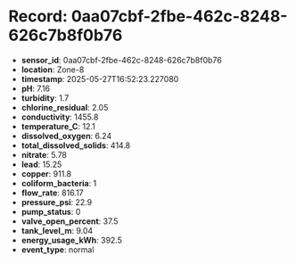 # Record: 0aa07cbf-2fbe-462c-8248-626c7b8f0b76

- **sensor_id**: 0aa07cbf-2fbe-462c-8248-626c7b8f0b76
- **location**: Zone-8
- **timestamp**: 2025-05-27T16:52:23.227080
- **pH**: 7.16
- **turbidity**: 1.7
- **chlorine_residual**: 2.05
- **conductivity**: 1455.8
- **temperature_C**: 12.1
- **dissolved_oxygen**: 6.24
- **total_dissolved_solids**: 414.8
- **nitrate**: 5.78
- **lead**: 15.25
- **copper**: 911.8
- **coliform_bacteria**: 1
- **flow_rate**: 816.17
- **pressure_psi**: 22.9
- **pump_status**: 0
- **valve_open_percent**: 37.5
- **tank_level_m**: 9.04
- **energy_usage_kWh**: 392.5
- **event_type**: normal